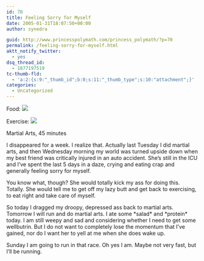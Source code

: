 ```yaml
---
id: 70
title: Feeling Sorry for Myself
date: 2005-01-31T18:07:50+00:00
author: synedra

guid: http://www.princesspolymath.com/princess_polymath/?p=70
permalink: /feeling-sorry-for-myself.html
aktt_notify_twitter:
  - yes
dsq_thread_id:
  - 1877197519
tc-thumb-fld:
  - 'a:2:{s:9:"_thumb_id";b:0;s:11:"_thumb_type";s:10:"attachment";}'
categories:
  - Uncategorized
---
```

Food: ![](http://fitness.domestigirl.com/images/stars_3_10.gif)
  
Exercise: ![](http://fitness.domestigirl.com/images/stars_3_30.gif)
  
Martial Arts, 45 minutes
  
I disappeared for a week. I realize that. Actually last Tuesday I did martial arts, and then Wednesday morning my world was turned upside down when my best friend was critically injured in an auto accident. She&#8217;s still in the ICU and I&#8217;ve spent the last 5 days in a daze, crying and eating crap and generally feeling sorry for myself.
  
You know what, though? She would totally kick my ass for doing this. Totally. She would tell me to get off my lazy butt and get back to exercising, to eat right and take care of myself.
  
So today I dragged my droopy, depressed ass back to martial arts. Tomorrow I will run and do martial arts. I ate some \*salad\* and \*protein\* today. I am still weepy and sad and considering whether I need to get some wellbutrin. But I do not want to completely lose the momentum that I&#8217;ve gained, nor do I want her to yell at me when she does wake up.
  
Sunday I am going to run in that race. Oh yes I am. Maybe not very fast, but I&#8217;ll be running.